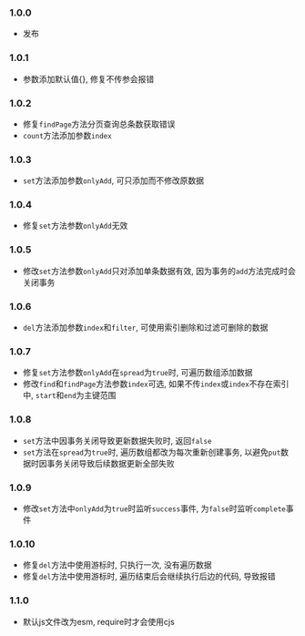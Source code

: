### 1.0.0

* 发布

### 1.0.1

* 参数添加默认值{}, 修复不传参会报错

### 1.0.2

* 修复`findPage`方法分页查询总条数获取错误
* `count`方法添加参数`index`

### 1.0.3

* `set`方法添加参数`onlyAdd`, 可只添加而不修改原数据

### 1.0.4

* 修复`set`方法参数`onlyAdd`无效

### 1.0.5

* 修改`set`方法参数`onlyAdd`只对添加单条数据有效, 因为事务的`add`方法完成时会关闭事务

### 1.0.6

* `del`方法添加参数`index`和`filter`, 可使用索引删除和过滤可删除的数据

### 1.0.7

* 修复`set`方法参数`onlyAdd`在`spread`为`true`时, 可遍历数组添加数据
* 修改`find`和`findPage`方法参数`index`可选, 如果不传`index`或`index`不存在索引中, `start`和`end`为主键范围

### 1.0.8

* `set`方法中因事务关闭导致更新数据失败时, 返回`false`
* `set`方法在`spread`为`true`时, 遍历数组都改为每次重新创建事务, 以避免`put`数据时因事务关闭导致后续数据更新全部失败

### 1.0.9

* 修改`set`方法中`onlyAdd`为`true`时监听`success`事件, 为`false`时监听`complete`事件

### 1.0.10

* 修复`del`方法中使用游标时, 只执行一次, 没有遍历数据
* 修复`del`方法中使用游标时, 遍历结束后会继续执行后边的代码, 导致报错

### 1.1.0

* 默认js文件改为esm, require时才会使用cjs